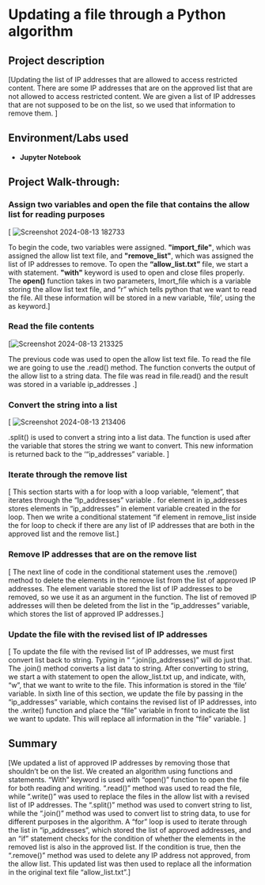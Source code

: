 # Updating a file through a Python algorithm
## Project description
[Updating the list of IP addresses that are allowed to access restricted content. There are some IP addresses that are on the approved list that are not allowed to access restricted content. We are given a list of IP addresses that are not supposed to be on the list, so we used that information to remove them. ]
## Environment/Labs used
- <b>Jupyter Notebook</b>
## Project Walk-through:
### Assign two variables and open the file that contains the allow list for reading purposes
[ ![Screenshot 2024-08-13 182733](https://github.com/user-attachments/assets/461aace2-4e0b-4554-b7fb-236b00efacb5)

To begin the code, two variables were assigned. <b>"import_file"</b>, which was assigned the allow list text file, and <b>"remove_list"</b>, which was assigned the list of IP addresses to remove. To open the <b>“allow_list.txt”</b>  file, we start a with statement.  <b>"with"</b> keyword is used to open and close files properly. The <b>open()</b> function takes in two parameters,  Imort_file which is a variable storing the allow list text file, and “r” which tells python that we want to read the file. All these information will be stored in a new variable, ‘file’, using the as keyword.]
### Read the file contents
[![Screenshot 2024-08-13 213325](https://github.com/user-attachments/assets/bb2a1492-c057-401b-85ee-6d9f7425498d)

The previous code was used to open the allow list text file. To read the file we are going to use the .read() method. The function converts the output of the allow list to a string data. The file was read in file.read() and the result was stored in a variable ip_addresses .]
### Convert the string into a list
[ ![Screenshot 2024-08-13 213406](https://github.com/user-attachments/assets/21b0caaf-0d6f-4795-903d-d638463710b1)


.split() is used to convert a string into a list data. The function is used after the variable that stores the string we want to convert. This new information is returned back to the ‘“ip_addresses” variable. ]
### Iterate through the remove list
[ 
This section starts with a for loop with a loop variable, “element”, that iterates through the “Ip_addresses” variable . for element in ip_addresses stores elements in “ip_addresses”  in  element variable created in the for loop. Then we write a conditional statement “if element in remove_list inside the for loop to check if there are any list of  IP addresses that are both in the  approved list and the remove list.]
### Remove IP addresses that are on the remove list
[ 
The next line of code in the conditional statement uses the .remove() method to delete the elements in the remove list from the list of approved IP addresses. The element variable stored the list of IP addresses to be removed, so we use it as an argument in the function. The list of removed IP addresses will then be deleted from the list in the “ip_addresses” variable, which stores the list of approved IP addresses.]
### Update the file with the revised list of IP addresses 
[
To update the file with the revised list of IP addresses, we must first convert list back to string. Typing in “ “.join(ip_addresses)” will do just that. The .join() method converts a list data to string. After converting to string, we start a with statement to open the allow_list.txt up, and indicate, with, “w”,  that we want to write to the file. This information is stored in the ‘file’ variable. In sixth line of this section, we update the file by passing in the “ip_addresses” variable, which contains the revised list of IP addresses, into the .write() function and place the “file” variable in front to indicate the list we want to update. This will replace all information in the “file” variable.  ]
## Summary
[We updated a list of approved IP addresses by removing those that shouldn’t be on the list. We created an algorithm using functions and statements. “With” keyword is used with “open()” function to open the file for both reading and writing. “.read()” method was used to read the file, while “.write()” was used to replace the files in the allow list with a revised list of IP addresses. The “.split()” method was used to convert string to list, while the “.join()” method was used to convert list to string data, to use for different purposes in the algorithm. A “for” loop is used to iterate through the list in “ip_addresses”, which stored the list of approved addresses, and an “if” statement checks for the condition of whether the elements in the removed list is also in the approved list. If the condition is true, then the “.remove()” method was used to delete any IP address not approved, from the allow list. This updated list was then used to replace all the information in the original text file “allow_list.txt”.]
